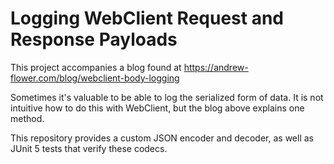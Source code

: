 # Logging WebClient Request and Response Payloads
This project accompanies a blog found at https://andrew-flower.com/blog/webclient-body-logging

Sometimes it's valuable to be able to log the serialized form of data.  It is not
intuitive how to do this with WebClient, but the blog above explains one method.

This repository provides a custom JSON encoder and decoder, as well as JUnit 5 tests
that verify these codecs.